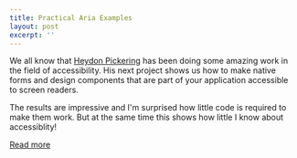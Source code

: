 ```yaml
---
title: Practical Aria Examples
layout: post
excerpt: ''
---
```


We all know that [Heydon Pickering](http://www.heydonworks.com/) has been doing some amazing work in the field of accessibility. His next
project shows us how to make native forms and design components that are part of your application accessible to screen readers. 

The results are impressive and I'm surprised how little code is required to make them work. But at the same time this shows how little I know about accessiblity!

[Read more](http://heydonworks.com/practical_aria_examples/)